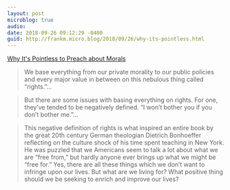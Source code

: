 ```yaml
---
layout: post
microblog: true
audio: 
date: 2018-09-26 09:12:29 -0400
guid: http://frankm.micro.blog/2018/09/26/why-its-pointless.html
---
```

[Why It's Pointless to Preach about Morals](https://www.castlechurchbrewing.com/blog/why-its-pointless-to-preach-about-morals?utm_source=Castle+Church+Newsletter&utm_campaign=18abb70072-CASTLE+CHURCH+Weekly+Summary&utm_medium=email&utm_term=0_8ea6a897f0-18abb70072-228238469&mc_cid=18abb70072&mc_eid=dd26c2cf1c#/)

>We base everything from our private morality to our public policies and every major value in between on this nebulous thing called “rights.”...

>But there are some issues with basing everything on rights. For one, they’ve tended to be negatively defined. “I won’t bother you if you don’t bother me.”...

>This negative definition of rights is what inspired an entire book by the great 20th century German theologian Dietrich Bonhoeffer reflecting on the culture shock of his time spent teaching in New York. He was puzzled that we Americans seem to talk a lot about what we are “free from,” but hardly anyone ever brings up what we might be “free for.” Yes, there are all these things which we don’t want to infringe upon our lives. But what are we living for? What positive thing should we be seeking to enrich and improve our lives?
